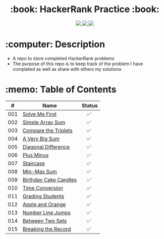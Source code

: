 <div align="center">
   <h1>:book: HackerRank Practice :book:</h1>
   <a href="http://steviecodes.com" target="_blank">
      <img src="https://img.shields.io/badge/-Portfolio_-darkgreen?style=for-the-badge&logo=medium"/>
   </a>
   <a href="https://www.linkedin.com/in/stevie-militello/" target="_blank">
      <img src="https://img.shields.io/badge/-Linkedin-blue?style=for-the-badge&``logo=Linkedin&logoColor=white">
   </a> 
   <a href="mailto:steviemilitello@gmail.com" target="_blank">
      <img src="https://img.shields.io/badge/-Email-c14438?style=for-the-badge&logo=Gmail&``logoColor=white">
   </a>
</div>

<h1>:computer: Description</h1>

- A repo to store completed HackerRank problems
- The purpose of this repo is to keep track of the problem I have completed as well as share with others my solutions

<h1>:memo: Table of Contents</h1>

| #   | Name                                                  | Status                   |
| --- | ----------------------------------------------------- | ------------------------ |
| 001 | [Solve Me First](001-solve-me-first.js)               | &emsp;:white_check_mark: |
| 002 | [Simple Array Sum](002-simple-array-sum.js)           | &emsp;:white_check_mark: |
| 003 | [Compare the Triplets](003-compare-the-triplets.js)   | &emsp;:white_check_mark: |
| 004 | [A Very Big Sum](004-a-very-big-sum.js)               | &emsp;:white_check_mark: |
| 005 | [Diagonal Difference](005-diagonal-difference.js)     | &emsp;:white_check_mark: |
| 006 | [Plus Minus](006-plus-minus.js)                       | &emsp;:white_check_mark: |
| 007 | [Staircase](007-staircase.js)                         | &emsp;:white_check_mark: |
| 008 | [Min-Max Sum](008-min-max-sum.js)                     | &emsp;:white_check_mark: |
| 009 | [Birthday Cake Candles](009-birthday-cake-candles.js) | &emsp;:white_check_mark: |
| 010 | [Time Conversion](010-time-conversion.js)             | &emsp;:white_check_mark: |
| 011 | [Grading Students](011-grading-students.js)           | &emsp;:white_check_mark: |
| 012 | [Apple and Orange](012-apple-and-orange.js)           | &emsp;:white_check_mark: |
| 013 | [Number Line Jumps](013-number-line-jumps.js)         | &emsp;:white_check_mark: |
| 014 | [Between Two Sets](014-between-two-sets.js)           | &emsp;:white_check_mark: |
| 015 | [Breaking the Record](015-breaking-the-records.js)    | &emsp;:white_check_mark: |

